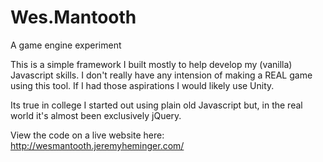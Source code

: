 # Wes.Mantooth
A game engine experiment

This is a simple framework I built mostly to help develop my (vanilla) Javascript skills. 
I don't really have any intension of making a REAL game using this tool. If I had those aspirations I would likely use Unity.

Its true in college I started out using plain old Javascript but, in the real world it's almost been exclusively jQuery. 

View the code on a live website here:
http://wesmantooth.jeremyheminger.com/
